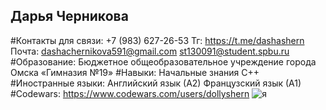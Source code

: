 ## Дарья Черникова

#Контакты для связи:
   +7 (983) 627-26-53
   Тг: https://t.me/dashashern
   Почта: dashachernikova591@gmail.com
          st130091@student.spbu.ru
#Образование: 
  Бюджетное общеобразовательное учреждение города Омска «Гимназия №19» 
#Навыки: 
  Начальные знания С++
#Иностранные языки:
  Английский язык (А2)
  Французский язык (А1)
#Codewars:
  https://www.codewars.com/users/dollyshern
![я](https://github.com/user-attachments/assets/6aa920f7-7b89-4427-aab4-daaf9bb7779e)

